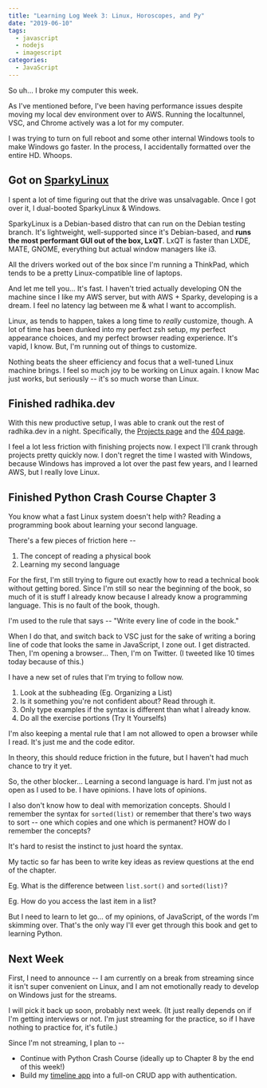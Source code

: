 ```yaml
---
title: "Learning Log Week 3: Linux, Horoscopes, and Py"
date: "2019-06-10"
tags:
  - javascript
  - nodejs
  - imagescript
categories:
  - JavaScript
---
```


So uh... I broke my computer this week.

As I've mentioned before, I've been having performance issues despite moving my local dev environment over to AWS. Running the localtunnel, VSC, and Chrome actively was a lot for my computer. 

I was trying to turn on full reboot and some other internal Windows tools to make Windows go faster. In the process, I accidentally formatted over the entire HD. Whoops.

## Got on [SparkyLinux](https://sparkylinux.org/)

I spent a lot of time figuring out that the drive was unsalvagable. Once I got over it, I dual-booted SparkyLinux & Windows.

SparkyLinux is a Debian-based distro that can run on the Debian testing branch. It's lightweight, well-supported since it's Debian-based, and **runs the most performant GUI out of the box, LxQT**. LxQT is faster than LXDE, MATE, GNOME, everything but actual window managers like i3.

All the drivers worked out of the box since I'm running a ThinkPad, which tends to be a pretty Linux-compatible line of laptops.

And let me tell you... It's fast. I haven't tried actually developing ON the machine since I like my AWS server, but with AWS + Sparky, developing is a dream. I feel no latency lag between me & what I want to accomplish.

Linux, as tends to happen, takes a long time to _really_ customize, though. A lot of time has been dunked into my perfect zsh setup, my perfect appearance choices, and my perfect browser reading experience. It's vapid, I know. But, I'm running out of things to customize.

Nothing beats the sheer efficiency and focus that a well-tuned Linux machine brings. I feel so much joy to be working on Linux again. I know Mac just works, but seriously -- it's so much worse than Linux.

## Finished radhika.dev

With this new productive setup, I was able to crank out the rest of radhika.dev in a night. Specifically, the [Projects page](http://radhika.dev/projects) and the [404 page](http://radhika.dev/404).

I feel a lot less friction with finishing projects now. I expect I'll crank through projects pretty quickly now. I don't regret the time I wasted with Windows, because Windows has improved a lot over the past few years, and I learned AWS, but I really love Linux.

## Finished Python Crash Course Chapter 3

You know what a fast Linux system doesn't help with? Reading a programming book about learning your second language.

There's a few pieces of friction here --

1) The concept of reading a physical book
2) Learning my second language

For the first, I'm still trying to figure out exactly how to read a technical book without getting bored. Since I'm still so near the beginning of the book, so much of it is stuff I already know because I already know a programming language. This is no fault of the book, though.

I'm used to the rule that says -- "Write every line of code in the book."

When I do that, and switch back to VSC just for the sake of writing a boring line of code that looks the same in JavaScript, I zone out. I get distracted. Then, I'm opening a browser... Then, I'm on Twitter. (I tweeted like 10 times today because of this.)

I have a new set of rules that I'm trying to follow now.

1) Look at the subheading (Eg. Organizing a List)
2) Is it something you're not confident about? Read through it.
3) Only type examples if the syntax is different than what I already know.
4) Do all the exercise portions (Try It Yourselfs)

I'm also keeping a mental rule that I am not allowed to open a browser while I read. It's just me and the code editor.

In theory, this should reduce friction in the future, but I haven't had much chance to try it yet.

So, the other blocker... Learning a second language is hard. I'm just not as open as I used to be. I have opinions. I have lots of opinions.

I also don't know how to deal with memorization concepts. Should I remember the syntax for `sorted(list)` or remember that there's two ways to sort -- one which copies and one which is permanent? HOW do I remember the concepts? 

It's hard to resist the instinct to just hoard the syntax.

My tactic so far has been to write key ideas as review questions at the end of the chapter.

Eg. What is the difference between `list.sort()` and `sorted(list)`?

Eg. How do you access the last item in a list?

But I need to learn to let go... of my opinions, of JavaScript, of the words I'm skimming over. That's the only way I'll ever get through this book and get to learning Python.

## Next Week

First, I need to announce -- I am currently on a break from streaming since it isn't super convenient on Linux, and I am not emotionally ready to develop on Windows just for the streams.

I will pick it back up soon, probably next week. (It just really depends on if I'm getting interviews or not. I'm just streaming for the practice, so if I have nothing to practice for, it's futile.)

Since I'm not streaming, I plan to --

* Continue with Python Crash Course (ideally up to Chapter 8 by the end of this week!)
* Build my [timeline app](https://github.com/rmorabia/timeline/) into a full-on CRUD app with authentication.